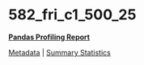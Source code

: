 # 582_fri_c1_500_25

[**Pandas Profiling Report**](../docs_sources/profile/582_fri_c1_500_25.html)

[Metadata](metadata.yaml) | [Summary Statistics](summary_stats.csv)

